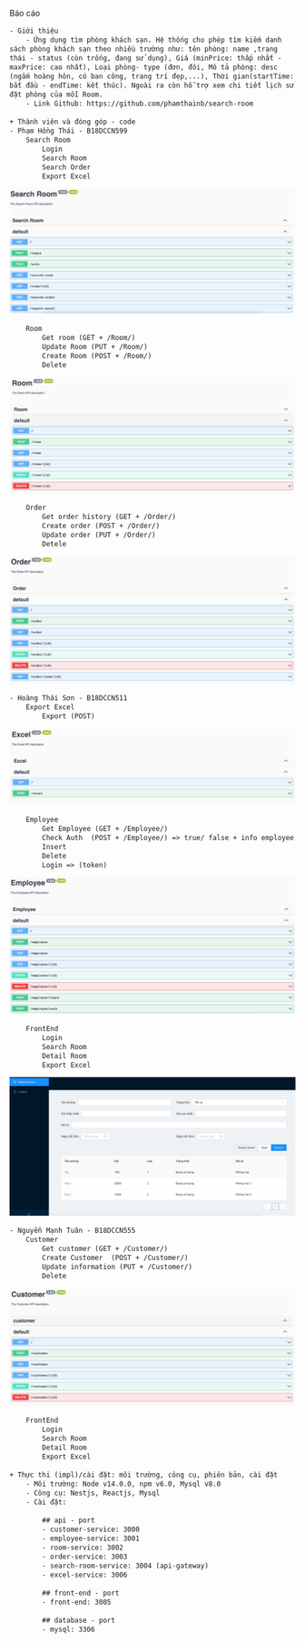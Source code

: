 Báo cáo

    - Giới thiệu 
        - Ứng dụng tìm phòng khách sạn. Hệ thống cho phép tìm kiếm danh sách phòng khách sạn theo nhiều trường như: tên phòng: name ,trạng thái - status (còn trống, đang sử dụng), Giá (minPrice: thấp nhất - maxPrice: cao nhất), Loại phòng- type (đơn, đôi, Mô tả phòng: desc (ngắm hoàng hôn, có ban công, trang trí đẹp,...), Thời gian(startTime: bắt đầu - endTime: kết thúc). Ngoài ra còn hỗ trợ xem chi tiết lịch sử đặt phòng của mỗi Room.
        - Link Github: https://github.com/phamthainb/search-room

    + Thành viên và đóng góp - code
    - Phạm Hồng Thái - B18DCCN599
        Search Room 
            Login
            Search Room 
            Search Order
            Export Excel
![Img](https://github.com/phamthainb/search-room/blob/master/docs/search-room.jpg)
        
        Room
            Get room (GET + /Room/)
            Update Room (PUT + /Room/)
            Create Room (POST + /Room/)
            Delete
![Img](https://github.com/phamthainb/search-room/blob/master/docs/room.jpg)

        Order
            Get order history (GET + /Order/)
            Create order (POST + /Order/)
            Update order (PUT + /Order/)
            Detele
![Img](https://github.com/phamthainb/search-room/blob/master/docs/order.jpg)

    - Hoàng Thái Sơn - B18DCCN511
        Export Excel
            Export (POST)
![Img](https://github.com/phamthainb/search-room/blob/master/docs/excel.jpg)

        Employee 
            Get Employee (GET + /Employee/)
            Check Auth  (POST + /Employee/) => true/ false + info employee
            Insert
            Delete
            Login => (token)
![Img](https://github.com/phamthainb/search-room/blob/master/docs/employee.jpg)

        FrontEnd
            Login
            Search Room
            Detail Room
            Export Excel
![Img](https://github.com/phamthainb/search-room/blob/master/docs/fe.jpg)

    - Nguyễn Mạnh Tuân - B18DCCN555
        Customer
            Get customer (GET + /Customer/)
            Create Customer  (POST + /Customer/)
            Update information (PUT + /Customer/)
            Delete 
![Img](https://github.com/phamthainb/search-room/blob/master/docs/customer.jpg)

        FrontEnd
            Login
            Search Room
            Detail Room
            Export Excel

    + Thực thi (impl)/cài đặt: môi trường, công cụ, phiên bản, cài đặt
        - Môi trường: Node v14.0.0, npm v6.0, Mysql v8.0
        - Công cụ: Nestjs, Reactjs, Mysql
        - Cài đặt:

            ## api - port
            - customer-service: 3000
            - employee-service: 3001
            - room-service: 3002
            - order-service: 3003
            - search-room-service: 3004 (api-gateway)
            - excel-service: 3006

            ## front-end - port
            - front-end: 3005

            ## database - port
            - mysql: 3306

